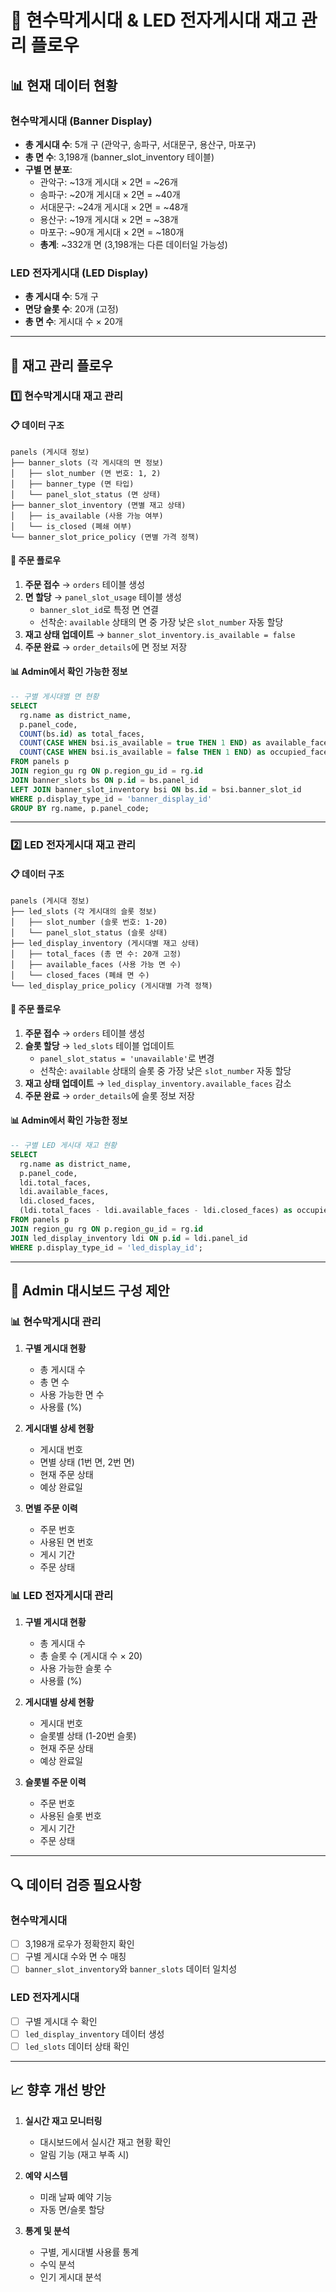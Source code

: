 # 🎯 현수막게시대 & LED 전자게시대 재고 관리 플로우

## 📊 현재 데이터 현황

### 현수막게시대 (Banner Display)

- **총 게시대 수**: 5개 구 (관악구, 송파구, 서대문구, 용산구, 마포구)
- **총 면 수**: 3,198개 (banner_slot_inventory 테이블)
- **구별 면 분포**:
  - 관악구: ~13개 게시대 × 2면 = ~26개
  - 송파구: ~20개 게시대 × 2면 = ~40개
  - 서대문구: ~24개 게시대 × 2면 = ~48개
  - 용산구: ~19개 게시대 × 2면 = ~38개
  - 마포구: ~90개 게시대 × 2면 = ~180개
  - **총계**: ~332개 면 (3,198개는 다른 데이터일 가능성)

### LED 전자게시대 (LED Display)

- **총 게시대 수**: 5개 구
- **면당 슬롯 수**: 20개 (고정)
- **총 면 수**: 게시대 수 × 20개

---

## 🔄 재고 관리 플로우

### 1️⃣ 현수막게시대 재고 관리

#### 📋 데이터 구조

```
panels (게시대 정보)
├── banner_slots (각 게시대의 면 정보)
│   ├── slot_number (면 번호: 1, 2)
│   ├── banner_type (면 타입)
│   └── panel_slot_status (면 상태)
├── banner_slot_inventory (면별 재고 상태)
│   ├── is_available (사용 가능 여부)
│   └── is_closed (폐쇄 여부)
└── banner_slot_price_policy (면별 가격 정책)
```

#### 🔄 주문 플로우

1. **주문 접수** → `orders` 테이블 생성
2. **면 할당** → `panel_slot_usage` 테이블 생성
   - `banner_slot_id`로 특정 면 연결
   - 선착순: `available` 상태의 면 중 가장 낮은 `slot_number` 자동 할당
3. **재고 상태 업데이트** → `banner_slot_inventory.is_available = false`
4. **주문 완료** → `order_details`에 면 정보 저장

#### 📊 Admin에서 확인 가능한 정보

```sql
-- 구별 게시대별 면 현황
SELECT
  rg.name as district_name,
  p.panel_code,
  COUNT(bs.id) as total_faces,
  COUNT(CASE WHEN bsi.is_available = true THEN 1 END) as available_faces,
  COUNT(CASE WHEN bsi.is_available = false THEN 1 END) as occupied_faces
FROM panels p
JOIN region_gu rg ON p.region_gu_id = rg.id
JOIN banner_slots bs ON p.id = bs.panel_id
LEFT JOIN banner_slot_inventory bsi ON bs.id = bsi.banner_slot_id
WHERE p.display_type_id = 'banner_display_id'
GROUP BY rg.name, p.panel_code;
```

---

### 2️⃣ LED 전자게시대 재고 관리

#### 📋 데이터 구조

```
panels (게시대 정보)
├── led_slots (각 게시대의 슬롯 정보)
│   ├── slot_number (슬롯 번호: 1-20)
│   └── panel_slot_status (슬롯 상태)
├── led_display_inventory (게시대별 재고 상태)
│   ├── total_faces (총 면 수: 20개 고정)
│   ├── available_faces (사용 가능 면 수)
│   └── closed_faces (폐쇄 면 수)
└── led_display_price_policy (게시대별 가격 정책)
```

#### 🔄 주문 플로우

1. **주문 접수** → `orders` 테이블 생성
2. **슬롯 할당** → `led_slots` 테이블 업데이트
   - `panel_slot_status = 'unavailable'`로 변경
   - 선착순: `available` 상태의 슬롯 중 가장 낮은 `slot_number` 자동 할당
3. **재고 상태 업데이트** → `led_display_inventory.available_faces` 감소
4. **주문 완료** → `order_details`에 슬롯 정보 저장

#### 📊 Admin에서 확인 가능한 정보

```sql
-- 구별 LED 게시대 재고 현황
SELECT
  rg.name as district_name,
  p.panel_code,
  ldi.total_faces,
  ldi.available_faces,
  ldi.closed_faces,
  (ldi.total_faces - ldi.available_faces - ldi.closed_faces) as occupied_faces
FROM panels p
JOIN region_gu rg ON p.region_gu_id = rg.id
JOIN led_display_inventory ldi ON p.id = ldi.panel_id
WHERE p.display_type_id = 'led_display_id';
```

---

## 🎯 Admin 대시보드 구성 제안

### 📊 현수막게시대 관리

1. **구별 게시대 현황**

   - 총 게시대 수
   - 총 면 수
   - 사용 가능한 면 수
   - 사용률 (%)

2. **게시대별 상세 현황**

   - 게시대 번호
   - 면별 상태 (1번 면, 2번 면)
   - 현재 주문 상태
   - 예상 완료일

3. **면별 주문 이력**
   - 주문 번호
   - 사용된 면 번호
   - 게시 기간
   - 주문 상태

### 📊 LED 전자게시대 관리

1. **구별 게시대 현황**

   - 총 게시대 수
   - 총 슬롯 수 (게시대 수 × 20)
   - 사용 가능한 슬롯 수
   - 사용률 (%)

2. **게시대별 상세 현황**

   - 게시대 번호
   - 슬롯별 상태 (1-20번 슬롯)
   - 현재 주문 상태
   - 예상 완료일

3. **슬롯별 주문 이력**
   - 주문 번호
   - 사용된 슬롯 번호
   - 게시 기간
   - 주문 상태

---

## 🔍 데이터 검증 필요사항

### 현수막게시대

- [ ] 3,198개 로우가 정확한지 확인
- [ ] 구별 게시대 수와 면 수 매칭
- [ ] `banner_slot_inventory`와 `banner_slots` 데이터 일치성

### LED 전자게시대

- [ ] 구별 게시대 수 확인
- [ ] `led_display_inventory` 데이터 생성
- [ ] `led_slots` 데이터 상태 확인

---

## 📈 향후 개선 방안

1. **실시간 재고 모니터링**

   - 대시보드에서 실시간 재고 현황 확인
   - 알림 기능 (재고 부족 시)

2. **예약 시스템**

   - 미래 날짜 예약 기능
   - 자동 면/슬롯 할당

3. **통계 및 분석**
   - 구별, 게시대별 사용률 통계
   - 수익 분석
   - 인기 게시대 분석
